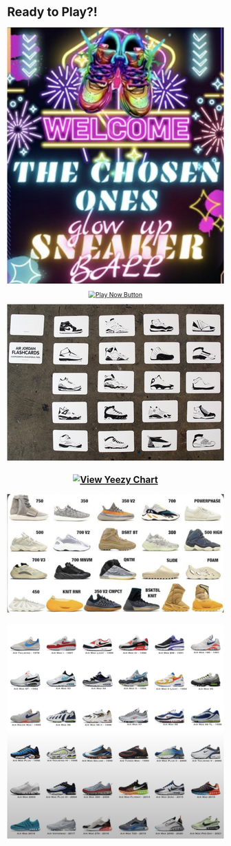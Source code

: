   # Ready to Play?!
<p align="center">
<img src="https://github.com/ksu-is/Quatez-Sneaker-Repository-Project-/blob/main/WelcomeScreen.png" width=750>
</p> 
<p align="center">
  <a href="https://github.com/ksu-is/Quatez-Sneaker-Repository-Project-/blob/main/Image%204-5-25%20at%2010.36%20AM.JPG">
  <img src="https://img.shields.io/badge/Click%20Here-Play%20Now-brightgreen?style=for-the-badge" alt="Play Now Button">
  </a>
</p>


<p align="center">
<img src="https://github.com/ksu-is/Quatez-Sneaker-Repository-Project-/blob/main/Image%204-5-25%20at%2010.36%20AM.JPG" width=750>
</p>

<h2 align="center"> 

<p align="center">
<a href="https://github.com/ksu-is/Quatez-Sneaker-Repository-Project-/blob/main/IMG_9160.jpg">
    <img src="https://img.shields.io/badge/View%20Yeezy%20Chart-black?style=for-the-badge&logo=sneaker&logoColor=white" alt="View Yeezy Chart">
  </a>
</p> 

<p align="center">
  <img src="https://github.com/ksu-is/Quatez-Sneaker-Repository-Project-/blob/main/IMG_9160.jpg?raw=true" width="750">
</p>

<p align="center">
  <img src="https://raw.githubusercontent.com/ksu-is/Quatez-Sneaker-Repository-Project-/main/AirMax.jpg" width=750>
</p>
  







